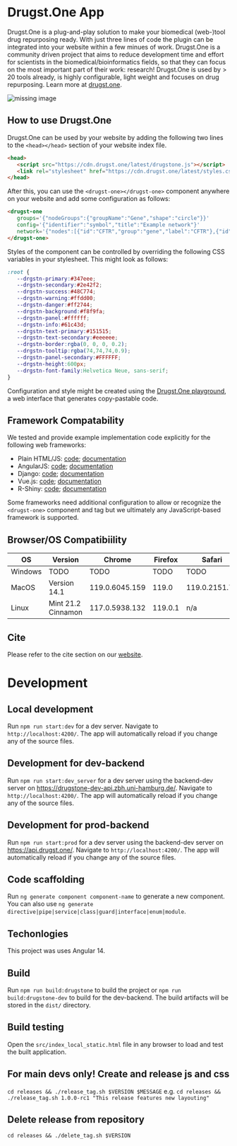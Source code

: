 # Drugst.One App

Drugst.One is a plug-and-play solution to make your biomedical (web-)tool drug repurposing ready. With just three lines of code the plugin can be integrated into your website within a few minues of work. Drugst.One is a community driven project that aims to reduce development time and effort for scientists in the biomedical/bioinformatics fields, so that they can focus on the most important part of their work: research! Drugst.One is used by > 20 tools already, is highly configurable, light weight and focuses on drug repurposing. Learn more at [drugst.one](https://drugst.one). 

<img src="https://drugst.one/assets/Drugstone_preprint_figure1.png" alt="missing image">

## How to use Drugst.One

Drugst.One can be used by your website by adding the following two lines to the `<head></head>` section of your website index file.

``` html
<head>
   <script src="https://cdn.drugst.one/latest/drugstone.js"></script>
   <link rel="stylesheet" href="https://cdn.drugst.one/latest/styles.css">
</head>
```
After this, you can use the `<drugst-one></drugst-one>` component anywhere on your website and add some configuration as follows:

``` html
<drugst-one
   groups='{"nodeGroups":{"groupName":"Gene","shape":"circle"}}'
   config='{"identifier":"symbol","title":"Example network"}'
   network='{"nodes":[{"id":"CFTR","group":"gene","label":"CFTR"},{"id":"TGFB1","group":"gene","label":"TGFB1"}],"edges":[{"from":"DCTN4","to":"TGFB1"}]}'>
</drugst-one>
```

Styles of the component can be controlled by overriding the following CSS variables in your stylesheet. This might look as follows:

``` css
:root {
   --drgstn-primary:#347eee;
   --drgstn-secondary:#2e42f2;
   --drgstn-success:#48C774;
   --drgstn-warning:#ffdd00;
   --drgstn-danger:#ff2744;
   --drgstn-background:#f8f9fa;
   --drgstn-panel:#ffffff;
   --drgstn-info:#61c43d;
   --drgstn-text-primary:#151515;
   --drgstn-text-secondary:#eeeeee;
   --drgstn-border:rgba(0, 0, 0, 0.2);
   --drgstn-tooltip:rgba(74,74,74,0.9);
   --drgstn-panel-secondary:#FFFFFF;
   --drgstn-height:600px;
   --drgstn-font-family:Helvetica Neue, sans-serif;
}
```

Configuration and style might be created using the [Drugst.One playground](https://drugst.one/playground), a web interface that generates copy-pastable code.

## Framework Compatability

We tested and provide example implementation code explicitly for the following web frameworks:

- Plain HTML/JS: [code](https://github.com/drugst-one/integration-examples/tree/main/basic); [documentation](https://drugst.one/doc#basic_integration)
- AngularJS: [code](https://github.com/drugst-one/integration-examples/tree/main/angular); [documentation](https://drugst.one/doc#angularjs_setup)
- Django: [code](https://gitlab.rrz.uni-hamburg.de/cosy-bio/drugst.one/template-django/-/tree/main/drugstone_template); [documentation](https://drugst.one/doc#djano_setup)
- Vue.js: [code](https://github.com/drugst-one/integration-examples/tree/main/vue); [documentation](https://drugst.one/doc#vuejs_setup)
- R-Shiny: [code](https://github.com/drugst-one/integration-examples/tree/main/shiny); [documentation](https://drugst.one/doc#rshiny_setup)

Some frameworks need additional configuration to allow or recognize the `<drugst-one>` component and tag but we ultimately any JavaScript-based framework is supported.

## Browser/OS Compatibiility

| OS           | Version            | Chrome         | Firefox        | Safari         | Edge           | Opera          |
|--------------|--------------------|----------------|----------------|----------------|----------------|----------------|
| Windows      | TODO             | TODO             | TODO             | TODO             | TODO             | TODO             |
| MacOS        | Version 14.1                | 119.0.6045.159             | 119.0              | 119.0.2151.72             | n/a             | TODO             |
| Linux        | Mint 21.2 Cinnamon | 117.0.5938.132 | 119.0.1        | n/a            | n/a            | 105.0.4970.16  |


## Cite

Please refer to the cite section on our [website](https://drugst.one/cite).

# Development

## Local development

Run `npm run start:dev` for a dev server. Navigate to `http://localhost:4200/`. The app will automatically reload if you change any of the source files.

## Development for dev-backend 

Run `npm run start:dev_server` for a dev server using the backend-dev server on https://drugstone-dev-api.zbh.uni-hamburg.de/. Navigate to `http://localhost:4200/`. The app will automatically reload if you change any of the source files.


## Development for prod-backend 

Run `npm run start:prod` for a dev server using the backend-dev server on https://api.drugst.one/. Navigate to `http://localhost:4200/`. The app will automatically reload if you change any of the source files.


## Code scaffolding

Run `ng generate component component-name` to generate a new component. You can also use `ng generate directive|pipe|service|class|guard|interface|enum|module`.

## Techonlogies

This project was uses Angular 14.

## Build

Run `npm run build:drugstone` to build the project or `npm run build:drugstone-dev` to build for the dev-backend. The build artifacts will be stored in the `dist/` directory.

## Build testing

Open the `src/index_local_static.html` file in any browser to load and test the built application.


## For main devs only! Create and release js and css

`cd releases && ./release_tag.sh $VERSION $MESSAGE`
e.g.
`cd releases && ./release_tag.sh 1.0.0-rc1 "This release features new layouting"`

## Delete release from repository
`cd releases && ./delete_tag.sh $VERSION`
